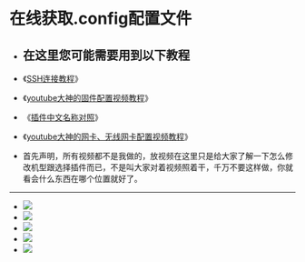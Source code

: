 # 在线获取.config配置文件

- ## 在这里您可能需要用到以下教程
- 《[SSH连接教程](https://github.com/danshui-git/shuoming/blob/master/3SSH%E8%BF%9E%E6%8E%A5%E8%AF%B4%E6%98%8E.md)》
- 《[youtube大神的固件配置视频教程](https://www.youtube.com/watch?v=jEE_J6-4E3Y&t=24s)》
- 《[插件中文名称对照](https://github.com/danshui-git/shuoming/blob/master/%E5%90%8D%E7%A7%B0.md)》
- 《[youtube大神的网卡、无线网卡配置视频教程](https://www.youtube.com/watch?v=X9v6Nd3wxkk)》

- 首先声明，所有视频都不是我做的，放视频在这里只是给大家了解一下怎么修改机型跟选择插件而已，不是叫大家对着视频照着干，千万不要这样做，你就看会什么东西在哪个位置就好了。

---

- <img src="https://github.com/danshui-git/shuoming/blob/master/doc/con7.png" />
- <img src="https://github.com/danshui-git/shuoming/blob/master/doc/con6.png" />
- <img src="https://github.com/danshui-git/shuoming/blob/master/doc/con5.png" />
- <img src="https://github.com/danshui-git/shuoming/blob/master/doc/con3.png" />
- <img src="https://github.com/danshui-git/shuoming/blob/master/doc/con4.png" />
